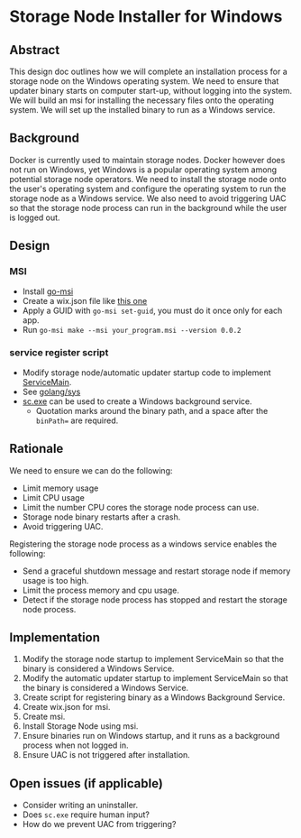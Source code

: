 # Storage Node Installer for Windows

## Abstract

This design doc outlines how we will complete an installation process for a storage node on the Windows operating system. 
We need to ensure that updater binary starts on computer start-up, without logging into the system. 
We will build an msi for installing the necessary files onto the operating system. 
We will set up the installed binary to run as a Windows service.

## Background

Docker is currently used to maintain storage nodes.
Docker however does not run on Windows, yet Windows is a popular operating system among potential storage node operators.
We need to install the storage node onto the user's operating system and configure the operating system to run the storage node as a Windows service. 
We also need to avoid triggering UAC so that the storage node process can run in the background while the user is logged out.

## Design

### MSI
* Install [go-msi](https://github.com/mh-cbon/go-msi)
* Create a wix.json file like [this one](https://github.com/mh-cbon/go-msi/blob/master/wix.json)
* Apply a GUID with `go-msi set-guid`, you must do it once only for each app.
* Run `go-msi make --msi your_program.msi --version 0.0.2`

### service register script
* Modify storage node/automatic updater startup code to implement [ServiceMain](https://docs.microsoft.com/en-us/windows/win32/api/winsvc/nc-winsvc-lpservice_main_functiona).
* See [golang/sys](https://github.com/golang/sys/blob/master/windows/svc/example/service.go)
* [sc.exe](https://docs.microsoft.com/en-us/windows/win32/api/winsvc/nc-winsvc-lpservice_main_functiona) can be used to create a Windows background service.
    * Quotation marks around the binary path, and a space after the `binPath=` are required.
    
## Rationale

We need to ensure we can do the following:
* Limit memory usage
* Limit CPU usage
* Limit the number CPU cores the storage node process can use.
* Storage node binary restarts after a crash.
* Avoid triggering UAC.

Registering the storage node process as a windows service enables the following:
* Send a graceful shutdown message and restart storage node if memory usage is too high.
* Limit the process memory and cpu usage.
* Detect if the storage node process has stopped and restart the storage node process.

## Implementation

1) Modify the storage node startup to implement ServiceMain so that the binary is considered a Windows Service.
2) Modify the automatic updater startup to implement ServiceMain so that the binary is considered a Windows Service.
3) Create script for registering binary as a Windows Background Service.
4) Create wix.json for msi.
5) Create msi.
6) Install Storage Node using msi.
7) Ensure binaries run on Windows startup, and it runs as a background process when not logged in.
8) Ensure UAC is not triggered after installation.

## Open issues (if applicable)

* Consider writing an uninstaller.
* Does `sc.exe` require human input?
* How do we prevent UAC from triggering?